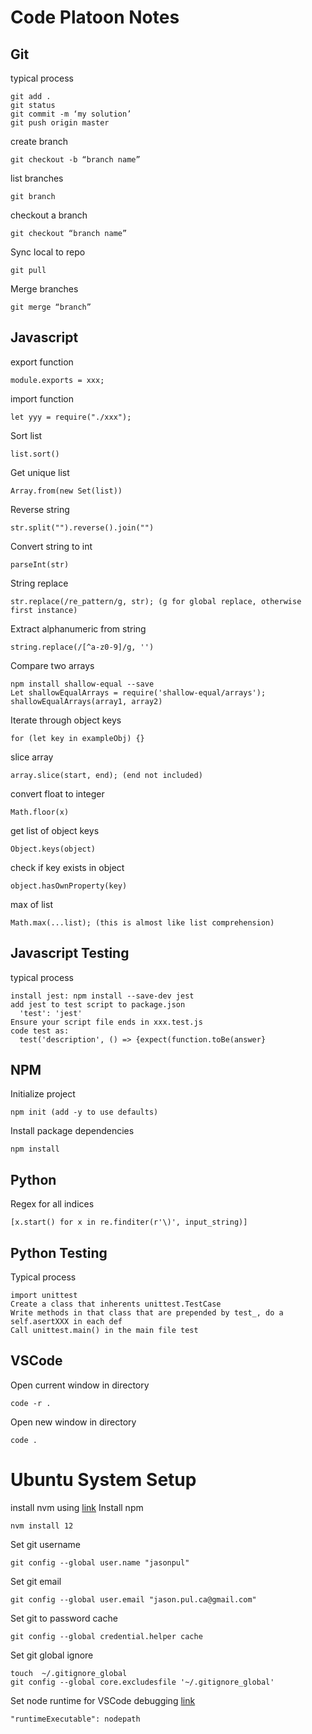 # Code Platoon Notes

## Git
typical process
```
git add .
git status
git commit -m ‘my solution’
git push origin master
```

create branch
```
git checkout -b “branch name”
```

list branches
```
git branch
```

checkout a branch
```
git checkout “branch name”
```

Sync local to repo
```
git pull
```

Merge branches
```
git merge “branch”
```

## Javascript

export function
```
module.exports = xxx;
```
import function
```
let yyy = require("./xxx");
```
Sort list
```
list.sort()
```
Get unique list
```
Array.from(new Set(list))
```
Reverse string
```
str.split("").reverse().join("")
```
Convert string to int
```
parseInt(str)
```
String replace
```
str.replace(/re_pattern/g, str); (g for global replace, otherwise first instance)
```
Extract alphanumeric from string
```
string.replace(/[^a-z0-9]/g, '')
```
Compare two arrays
```
npm install shallow-equal --save
Let shallowEqualArrays = require('shallow-equal/arrays');
shallowEqualArrays(array1, array2)
```
Iterate through object keys
```
for (let key in exampleObj) {}
```
slice array
```
array.slice(start, end); (end not included)
```
convert float to integer
```
Math.floor(x)
```
get list of object keys
```
Object.keys(object)
```
check if key exists in object
```
object.hasOwnProperty(key)
```
max of list
```
Math.max(...list); (this is almost like list comprehension)
```

## Javascript Testing

typical process
```
install jest: npm install --save-dev jest
add jest to test script to package.json
  'test': 'jest'
Ensure your script file ends in xxx.test.js
code test as:
  test('description', () => {expect(function.toBe(answer}
```

## NPM

Initialize project
```
npm init (add -y to use defaults)
```
Install package dependencies
```
npm install
```

## Python

Regex for all indices
```
[x.start() for x in re.finditer(r'\)', input_string)]
```

## Python Testing

Typical process
```
import unittest
Create a class that inherents unittest.TestCase
Write methods in that class that are prepended by test_, do a self.asertXXX in each def
Call unittest.main() in the main file test
```

## VSCode

Open current window in directory
```
code -r .
```
Open new window in directory
```
code .
```

# Ubuntu System Setup
install nvm using [link](https://www.liquidweb.com/kb/how-to-install-node-version-manager-on-ubuntu/)
Install npm
```
nvm install 12
```
Set git username
```
git config --global user.name "jasonpul"
```
Set git email
```
git config --global user.email "jason.pul.ca@gmail.com"
```
Set git to password cache
```
git config --global credential.helper cache
```
Set git global ignore
```
touch  ~/.gitignore_global
git config --global core.excludesfile '~/.gitignore_global'
```
Set node runtime for VSCode debugging [link](https://askubuntu.com/questions/1065276/cannot-find-runtime-node-on-path-in-visual-studio-code-running-installed-on-u)
```
"runtimeExecutable": nodepath
```